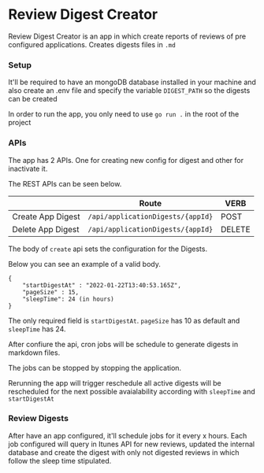 # Review Digest Creator

Review Digest Creator is an app in which create reports of reviews of pre configured applications. Creates digests files in `.md`
### Setup
It'll be required to have an mongoDB database installed in your machine and also create an .env file and specify the variable `DIGEST_PATH` so the digests can be created

In order to run the app, you only need to use `go run .` in the root of the project

### APIs
The app has 2 APIs. One for creating new config for digest and other for inactivate it.

The REST APIs can be seen below.

|                 |Route                            |VERB                        |
|---------------- |---------------------------------|----------------------------|
|Create App Digest|`/api/applicationDigests/{appId}`|            POST            |
|Delete App Digest|`/api/applicationDigests/{appId}`|            DELETE          |

The body of `create` api sets the configuration for the Digests.

Below you can see an example of a valid body.

```
{
	"startDigestAt" : "2022-01-22T13:40:53.165Z",
	"pageSize" : 15, 
	"sleepTime": 24 (in hours)
}
```
The only required field is `startDigestAt`. `pageSize` has 10 as default and `sleepTime` has 24.

After confiure the api, cron jobs will be schedule to generate digests in markdown files. 

The jobs can be stopped by stopping the application.

Rerunning the app will trigger reschedule all active digests will be rescheduled for the next possible avaialability according with `sleepTime` and `startDigestAt`

### Review Digests

After have an app configured, it'll schedule jobs for it every x hours. Each job configured will query in Itunes API for new reviews, updated the internal database and create the digest with only not digested reviews in which follow the sleep time stipulated.
